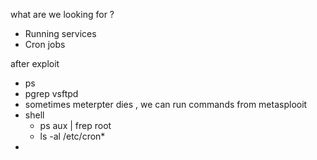
what are we looking for ? 
- Running services
- Cron jobs

after exploit

- ps
- pgrep vsftpd
- sometimes meterpter dies , we can run commands from metasplooit
- shell
	- ps aux | frep root
	- ls -al /etc/cron*
- 